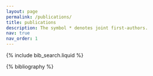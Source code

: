 ```yaml
---
layout: page
permalink: /publications/
title: publications
description: The symbol * denotes joint first-authors. 
nav: true
nav_order: 1
---
```


<!-- _pages/publications.md -->

<!-- Bibsearch Feature -->

{% include bib_search.liquid %}

<div class="publications">

{% bibliography %}

</div>

